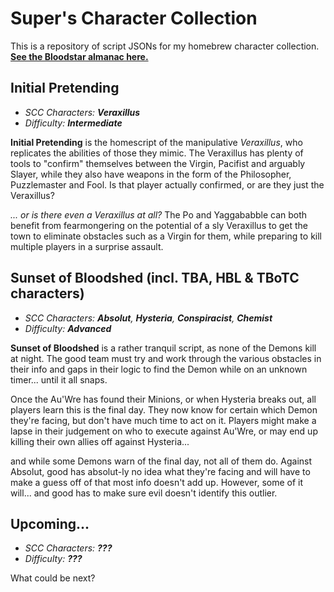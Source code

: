 # Super's Character Collection
This is a repository of script JSONs for my homebrew character collection. **[See the Bloodstar almanac here.](https://www.bloodstar.xyz/p/SuperGDPWYL/SCC_Released/almanac.html)**

## Initial Pretending
- *SCC Characters: **Veraxillus***
- *Difficulty: **Intermediate***

**Initial Pretending** is the homescript of the manipulative *Veraxillus*, who replicates the abilities of those they mimic. The Veraxillus has plenty of tools to "confirm" themselves between the Virgin, Pacifist and arguably Slayer, while they also have weapons in the form of the Philosopher, Puzzlemaster and Fool. Is that player actually confirmed, or are they just the Veraxillus?

*... or is there even a Veraxillus at all?* The Po and Yaggababble can both benefit from fearmongering on the potential of a sly Veraxillus to get the town to eliminate obstacles such as a Virgin for them, while preparing to kill multiple players in a surprise assault.


## Sunset of Bloodshed (incl. TBA, HBL & TBoTC characters)
- *SCC Characters: **Absolut**, **Hysteria**, **Conspiracist**, **Chemist***
- *Difficulty: **Advanced***

**Sunset of Bloodshed** is a rather tranquil script, as none of the Demons kill at night. The good team must try and work through the various obstacles in their info and gaps in their logic to find the Demon while on an unknown timer... until it all snaps. 

Once the Au'Wre has found their Minions, or when Hysteria breaks out, all players learn this is the final day. They now know for certain which Demon they're facing, but don't have much time to act on it. Players might make a lapse in their judgement on who to execute against Au'Wre, or may end up killing their own allies off against Hysteria...

and while some Demons warn of the final day, not all of them do. Against Absolut, good has absolut-ly no idea what they're facing and will have to make a guess off of that most info doesn't add up. However, some of it will... and good has to make sure evil doesn't identify this outlier.

## Upcoming...
- *SCC Characters: **???***
- *Difficulty: **???***

What could be next?
